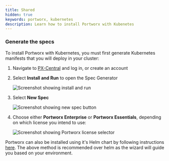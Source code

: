 ```yaml
---
title: Shared
hidden: true
keywords: portworx, kubernetes
description: Learn how to install Portworx with Kubenetes
---
```

### Generate the specs

To install Portworx with Kubernetes, you must first generate Kubernetes manifests that you will deploy in your cluster:

1. Navigate to <a href="https://central.portworx.com" target="tab">PX-Central</a> and log in, or create an account
2. Select **Install and Run** to open the Spec Generator

    ![Screenshot showing install and run](/img/pxcentral-install.png)

3. Select **New Spec**

    ![Screenshot showing new spec button](/img/pxcentral-spec.png)

4. Choose either **Portworx Enterprise** or **Portworx Essentials**, depending on which license you intend to use:

    ![Screenshot showing Portworx license selector](/img/pxcentral-license.png)

Portworx can also be installed using it's Helm chart by following instructions [here](/portworx-install-with-kubernetes/install-px-helm). The above method is recommended over helm as the wizard will guide you based on your environment.
